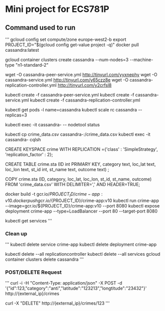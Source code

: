 # Mini project for ECS781P

## Command used to run
'''
gcloud config set compute/zone europe-west2-b
export PROJECT_ID="$(gcloud config get-value project -q)"
docker pull cassandra:latest

gcloud container clusters create cassandra --num-nodes=3 --machine-type "n1-standard-2"

wget -O cassandra-peer-service.yml http://tinyurl.com/yyxnephy
wget -O cassandra-service.yml http://tinyurl.com/y65czz8e
wget -O cassandra-replication-controller.yml http://tinyurl.com/y2crfsl8

kubectl create -f cassandra-peer-service.yml
kubectl create -f cassandra-service.yml
kubectl create -f cassandra-replication-controller.yml

kubectl get pods -l name=cassandra
kubectl scale rc cassandra --replicas=3

kubectl exec -it cassandra- -- nodetool status

kubectl cp crime_data.csv cassandra-:/crime_data.csv
kubectl exec -it cassandra- cqlsh

CREATE KEYSPACE crime WITH REPLICATION ={'class' : 'SimpleStrategy', 'replication_factor' : 2};

CREATE TABLE crime.sta (ID int PRIMARY KEY, category text, loc_lat text, loc_lon text, st_id int, st_name text, outcome text) ;

COPY crime.sta (ID, category, loc_lat, loc_lon, st_id, st_name, outcome) FROM 'crime_data.csv' WITH DELIMITER=',' AND HEADER=TRUE;

docker build -t gcr.io/${PROJECT_ID}/crime-app:v10 .
docker push gcr.io/${PROJECT_ID}/crime-app:v10
kubectl run crime-app --image=gcr.io/${PROJECT_ID}/crime-app:v10 --port 8080
kubectl expose deployment crime-app --type=LoadBalancer --port 80 --target-port 8080

kubectl get services
'''

### Clean up 
'''
kubectl delete service crime-app
kubectl delete deployment crime-app

kubectl delete --all replicationcontroller
kubectl delete --all services
gcloud container clusters delete cassandra
'''

### POST/DELETE Request
'''
curl -i -H "Content-Type: application/json" -X POST -d '{"id":123,"category":"anti","latitude":"123213","longtitude":"23432"}' http://{external_ip}/crimes

curl -X "DELETE" http://{external_ip}/crimes/123
'''

